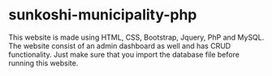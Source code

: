 # sunkoshi-municipality-php
This website is made using HTML, CSS, Bootstrap, Jquery, PhP and MySQL. The website consist of an admin dashboard as well and has CRUD functionality. Just make sure that you import the database file before running this website.
